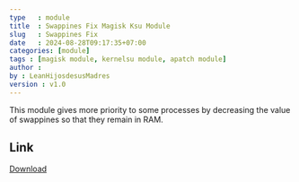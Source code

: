 ```yaml
---
type   : module
title  : Swappines Fix Magisk Ksu Module
slug   : Swappines Fix
date   : 2024-08-28T09:17:35+07:00
categories: [module]
tags : [magisk module, kernelsu module, apatch module]
author :
by : LeanHijosdesusMadres
version : v1.0
---
```


This module gives more priority to some processes by decreasing the value of swappines so that they remain in RAM.

## Link
[Download](https://t.me/wahyu6070files/1080)

